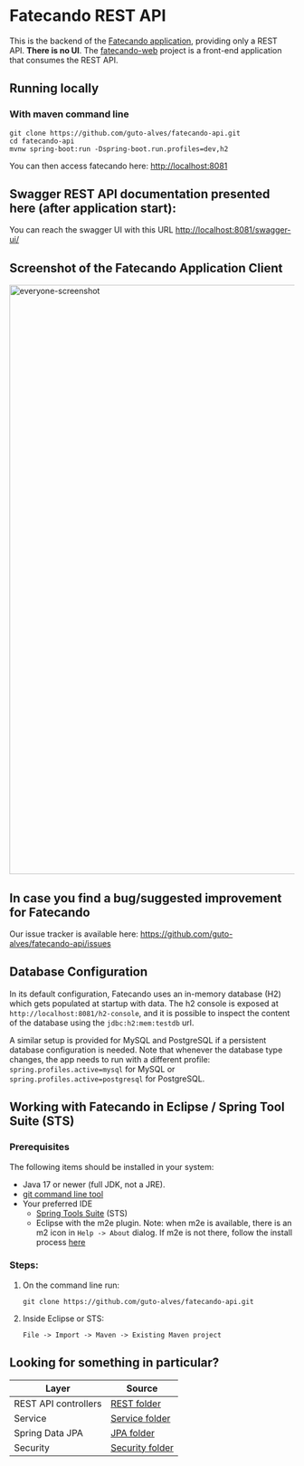 # Fatecando REST API

This is the backend of the [Fatecando application](https://github.com/guto-alves/fatecando), providing only a REST API. <b>There is no UI</b>. The [fatecando-web](https://github.com/guto-alves/fatecando) project is a front-end application that consumes the REST API.

## Running locally
### With maven command line
```
git clone https://github.com/guto-alves/fatecando-api.git
cd fatecando-api
mvnw spring-boot:run -Dspring-boot.run.profiles=dev,h2
```

You can then access fatecando here: [http://localhost:8081](http://localhost:8081)

## Swagger REST API documentation presented here (after application start):
You can reach the swagger UI with this URL [http://localhost:8081/swagger-ui/](http://localhost:8081/swagger-ui/)

## Screenshot of the Fatecando Application Client
<img width="1042" alt="everyone-screenshot" src="https://user-images.githubusercontent.com/48946749/140944337-07f98804-6fc6-4671-8f2a-9673247f6dd8.png">

## In case you find a bug/suggested improvement for Fatecando
Our issue tracker is available here: https://github.com/guto-alves/fatecando-api/issues

## Database Configuration
In its default configuration, Fatecando uses an in-memory database (H2) which
gets populated at startup with data. The h2 console is exposed at `http://localhost:8081/h2-console`,
and it is possible to inspect the content of the database using the `jdbc:h2:mem:testdb` url.
 
A similar setup is provided for MySQL and PostgreSQL if a persistent database configuration is needed. Note that whenever the database type changes, the app needs to run with a different profile: `spring.profiles.active=mysql` for MySQL or `spring.profiles.active=postgresql` for PostgreSQL.

## Working with Fatecando in Eclipse / Spring Tool Suite (STS)

### Prerequisites
The following items should be installed in your system:
* Java 17 or newer (full JDK, not a JRE).
* [git command line tool](https://help.github.com/articles/set-up-git)
* Your preferred IDE 
  * [Spring Tools Suite](https://spring.io/tools) (STS)
  * Eclipse with the m2e plugin. Note: when m2e is available, there is an m2 icon in `Help -> About` dialog. If m2e is
  not there, follow the install process [here](https://www.eclipse.org/m2e/)
  
### Steps:

1) On the command line run:
    ```
    git clone https://github.com/guto-alves/fatecando-api.git
    ```
2) Inside Eclipse or STS:
    ```
    File -> Import -> Maven -> Existing Maven project
    ```

## Looking for something in particular?

| Layer | Source |
|--|--|
| REST API controllers | [REST folder](/src/main/java/com/gutotech/fatecandoapi/rest) |
| Service | [Service folder](/src/main/java/com/gutotech/fatecandoapi/service) |
| Spring Data JPA | [JPA folder](/src/main/java/com/gutotech/fatecandoapi/repository) |
| Security | [Security folder](/src/main/java/com/gutotech/fatecandoapi/security) |
